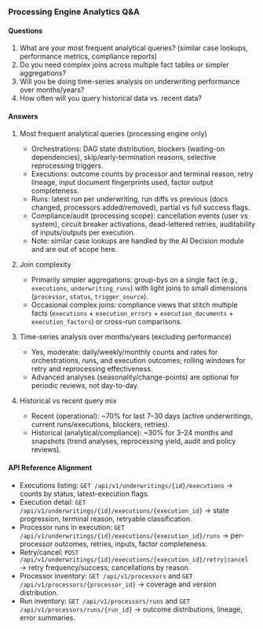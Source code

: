 ### Processing Engine Analytics Q&A

#### Questions
1. What are your most frequent analytical queries? (similar case lookups, performance metrics, compliance reports)
2. Do you need complex joins across multiple fact tables or simpler aggregations?
3. Will you be doing time-series analysis on underwriting performance over months/years?
4. How often will you query historical data vs. recent data?

#### Answers
1. Most frequent analytical queries (processing engine only)
   - Orchestrations: DAG state distribution, blockers (waiting-on dependencies), skip/early-termination reasons, selective reprocessing triggers.
   - Executions: outcome counts by processor and terminal reason, retry lineage, input document fingerprints used, factor output completeness.
   - Runs: latest run per underwriting, run diffs vs previous (docs changed, processors added/removed), partial vs full success flags.
   - Compliance/audit (processing scope): cancellation events (user vs system), circuit breaker activations, dead-lettered retries, auditability of inputs/outputs per execution.
   - Note: similar case lookups are handled by the AI Decision module and are out of scope here.

2. Join complexity
   - Primarily simpler aggregations: group-bys on a single fact (e.g., `executions`, `underwriting_runs`) with light joins to small dimensions (`processor`, `status`, `trigger_source`).
   - Occasional complex joins: compliance views that stitch multiple facts (`executions` + `execution_errors` + `execution_documents` + `execution_factors`) or cross-run comparisons.

3. Time-series analysis over months/years (excluding performance)
   - Yes, moderate: daily/weekly/monthly counts and rates for orchestrations, runs, and execution outcomes; rolling windows for retry and reprocessing effectiveness.
   - Advanced analyses (seasonality/change-points) are optional for periodic reviews, not day-to-day.

4. Historical vs recent query mix
   - Recent (operational): ~70% for last 7–30 days (active underwritings, current runs/executions, blockers, retries).
   - Historical (analytical/compliance): ~30% for 3–24 months and snapshots (trend analyses, reprocessing yield, audit and policy reviews).

#### API Reference Alignment
- Executions listing: `GET /api/v1/underwritings/{id}/executions` → counts by status, latest-execution flags.
- Execution detail: `GET /api/v1/underwritings/{id}/executions/{execution_id}` → state progression, terminal reason, retryable classification.
- Processor runs in execution: `GET /api/v1/underwritings/{id}/executions/{execution_id}/runs` → per-processor outcomes, retries, inputs, factor completeness.
- Retry/cancel: `POST /api/v1/underwritings/{id}/executions/{execution_id}/retry|cancel` → retry frequency/success; cancellations by reason.
- Processor inventory: `GET /api/v1/processors` and `GET /api/v1/processors/{processor_id}` → coverage and version distribution.
- Run inventory: `GET /api/v1/processors/runs` and `GET /api/v1/processors/runs/{run_id}` → outcome distributions, lineage, error summaries.
